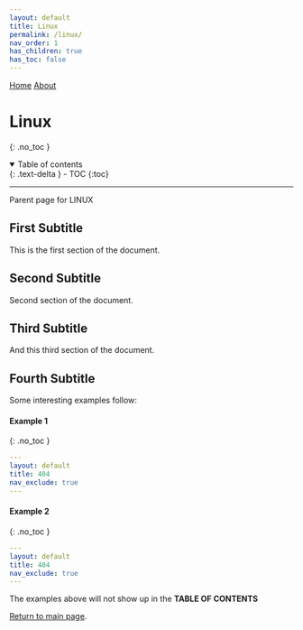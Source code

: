 ```yaml
---
layout: default
title: Linux
permalink: /linux/
nav_order: 1
has_children: true
has_toc: false
---
```


[comment]: # (Adds topnav bar above the main image)
<div class="topnav">
 <a class="active" href="../index">Home</a>
 <a href="../about">About</a>
</div> 

# Linux
{: .no_toc }

<details open markdown="block">
  <summary>
    Table of contents
  </summary>
  {: .text-delta }
- TOC
{:toc}
</details>

---

Parent page for LINUX
## First Subtitle

This is the first section of the document.
## Second Subtitle

Second section of the document.

## Third Subtitle

And this third section of the document.

## Fourth Subtitle
 
Some interesting examples follow: 
#### Example 1
{: .no_toc }

```yaml
---
layout: default
title: 404
nav_exclude: true
---
```
#### Example 2
{: .no_toc }

```yaml
---
layout: default
title: 404
nav_exclude: true
---
```

The examples above will not show up in the **TABLE OF CONTENTS**

[Return to main page]({{site.baseurl}}/).